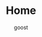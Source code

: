 ---
title: Home
author: goost
layout: home
description: "The personal website of Gleb Ostrowski, Applied Computer Science Student."
headline: Sciences and more 
---